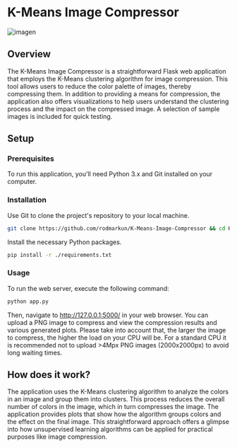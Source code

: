 # K-Means Image Compressor

![imagen](https://github.com/rodmarkun/K-Means-Image-Compressor/assets/75074498/3e612b47-92e7-49ad-89a3-5a2d798a659a)


## Overview

The K-Means Image Compressor is a straightforward Flask web application that employs the K-Means clustering algorithm for image compression. This tool allows users to reduce the color palette of images, thereby compressing them. In addition to providing a means for compression, the application also offers visualizations to help users understand the clustering process and the impact on the compressed image. A selection of sample images is included for quick testing.

## Setup

### Prerequisites

To run this application, you'll need Python 3.x and Git installed on your computer.

### Installation

Use Git to clone the project's repository to your local machine.

```bash
git clone https://github.com/rodmarkun/K-Means-Image-Compressor && cd K-Means-Image-Compressor/
```

Install the necessary Python packages.

```bash
pip install -r ./requirements.txt
```

### Usage

To run the web server, execute the following command:

```bash
python app.py
```

Then, navigate to http://127.0.0.1:5000/ in your web browser. You can upload a PNG image to compress and view the compression results and various generated plots. Please take into account that, the larger the image to compress, the higher the load on your CPU will be. For a standard CPU it is recommended not to upload >4Mpx PNG images (2000x2000px) to avoid long waiting times.

## How does it work?

The application uses the K-Means clustering algorithm to analyze the colors in an image and group them into clusters. This process reduces the overall number of colors in the image, which in turn compresses the image. The application provides plots that show how the algorithm groups colors and the effect on the final image. This straightforward approach offers a glimpse into how unsupervised learning algorithms can be applied for practical purposes like image compression.
